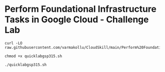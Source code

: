 # Perform Foundational Infrastructure Tasks in Google Cloud - Challenge Lab

```
curl -LO raw.githubusercontent.com/varmakollu/CloudSkill/main/Perform%20Foundational%20Infrastructure%20Tasks%20in%20Google%20Cloud%20Challenge%20Lab/quicklabgsp315.sh

chmod +x quicklabgsp315.sh

./quicklabgsp315.sh

```
